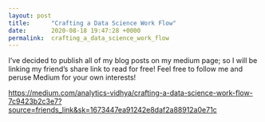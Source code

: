 ```yaml
---
layout: post
title:      "Crafting a Data Science Work Flow"
date:       2020-08-18 19:47:28 +0000
permalink:  crafting_a_data_science_work_flow
---
```


I’ve decided to publish all of my blog posts on my medium page; so I will be linking my friend’s share link to read for free! Feel free to follow me and peruse Medium for your own interests!

https://medium.com/analytics-vidhya/crafting-a-data-science-work-flow-7c9423b2c3e7?source=friends_link&sk=1673447ea91242e8daf2a88912a0e71c
